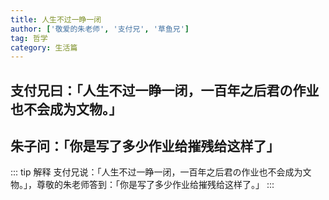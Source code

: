 ```yaml
---
title: 人生不过一睁一闭
author: ['敬爱的朱老师', '支付兄', '草鱼兄']
tag: 哲学
category: 生活篇
---
```

## 支付兄曰：「人生不过一睁一闭，一百年之后君の作业也不会成为文物。」
## 朱子问：「你是写了多少作业给摧残给这样了」

::: tip 解释
支付兄说：「人生不过一睁一闭，一百年之后君の作业也不会成为文物。」，尊敬的朱老师答到：「你是写了多少作业给摧残给这样了。」
:::

